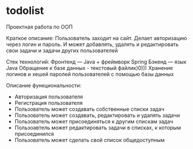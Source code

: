 # todolist
Проектная работа по ООП

Краткое описание:
Пользователь заходит на сайт. Делает авторизацию через логин и пароль. И может добавлять, удалять и редактировать свои задачи и задачи других пользователей

Стек технологий:
Фронтенд — Java + фреймворк Spring
Бэкенд — язык Java
Обращение к базе данных - текстовый файлик)0)))
Хранение логинов и хешей паролей пользователей с помощью базы данных

Описание функциональности:
- Авторизация пользователя
- Регистрация пользователя
- Пользователь может создавать собственные списки задач
- Пользователь может создавать, редактировать и удалять задачи
- Пользователь может присоединяться к другим спискам задач
- Пользоавтель может редактировать задачи в списках, к которым присоединился
- Пользователь может сделать свой список общедоступным
